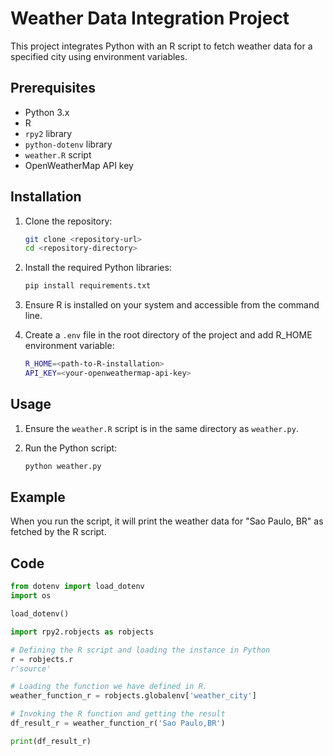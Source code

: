 # Weather Data Integration Project

This project integrates Python with an R script to fetch weather data for a specified city using environment variables.

## Prerequisites

- Python 3.x
- R
- `rpy2` library
- `python-dotenv` library
- `weather.R` script
- OpenWeatherMap API key

## Installation

1. Clone the repository:
    ```sh
    git clone <repository-url>
    cd <repository-directory>
    ```

2. Install the required Python libraries:
    ```sh
    pip install requirements.txt
    ```

3. Ensure R is installed on your system and accessible from the command line.

4. Create a `.env` file in the root directory of the project and add R_HOME environment variable:
    ```sh
    R_HOME=<path-to-R-installation>
    API_KEY=<your-openweathermap-api-key>
    ```

## Usage

1. Ensure the `weather.R` script is in the same directory as `weather.py`.

2. Run the Python script:
    ```sh
    python weather.py
    ```

## Example

When you run the script, it will print the weather data for "Sao Paulo, BR" as fetched by the R script.

## Code

```python
from dotenv import load_dotenv
import os

load_dotenv()

import rpy2.robjects as robjects

# Defining the R script and loading the instance in Python
r = robjects.r
r'source'

# Loading the function we have defined in R.
weather_function_r = robjects.globalenv['weather_city']

# Invoking the R function and getting the result
df_result_r = weather_function_r('Sao Paulo,BR')

print(df_result_r)